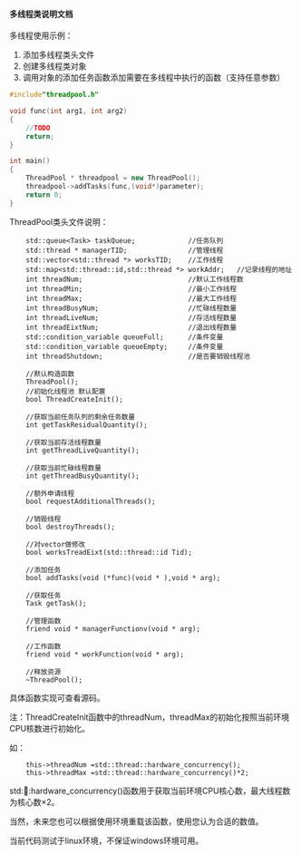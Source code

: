 #### 多线程类说明文档



多线程使用示例：

1. 添加多线程类头文件
2. 创建多线程类对象
3. 调用对象的添加任务函数添加需要在多线程中执行的函数（支持任意参数）

```cpp
#include"threadpool.h"

void func(int arg1, int arg2)
{
    //TODO
    return;
}

int main()
{
    ThreadPool * threadpool = new ThreadPool();
    threadpool->addTasks(func,(void*)parameter);
    return 0;
}
```



ThreadPool类头文件说明：

```
    std::queue<Task> taskQueue;             //任务队列
    std::thread * managerTID;               //管理线程
    std::vector<std::thread *> worksTID;    //工作线程
    std::map<std::thread::id,std::thread *> workAddr;   //记录线程的地址
    int threadNum;                          //默认工作线程数
    int threadMin;                          //最小工作线程
    int threadMax;                          //最大工作线程
    int threadBusyNum;                      //忙碌线程数量
    int threadLiveNum;                      //存活线程数量
    int threadEixtNum;                      //退出线程数量
    std::condition_variable queueFull;      //条件变量
    std::condition_variable queueEmpty;     //条件变量
    int threadShutdown;                     //是否要销毁线程池
    
    //默认构造函数
    ThreadPool();
    //初始化线程池 默认配置
    bool ThreadCreateInit();

    //获取当前任务队列的剩余任务数量
    int getTaskResidualQuantity();

    //获取当前存活线程数量
    int getThreadLiveQuantity();

    //获取当前忙碌线程数量
    int getThreadBusyQuantity();

    //额外申请线程
    bool requestAdditionalThreads();

    //销毁线程
    bool destroyThreads();

    //对vector做修改
    bool worksTreadEixt(std::thread::id Tid);

    //添加任务
    bool addTasks(void (*func)(void * ),void * arg);

    //获取任务
    Task getTask();
    
    //管理函数
    friend void * managerFunctionv(void * arg);
    
    //工作函数
    friend void * workFunction(void * arg);

    //释放资源
    ~ThreadPool();
```

具体函数实现可查看源码。

注：ThreadCreateInit函数中的threadNum，threadMax的初始化按照当前环境CPU核数进行初始化。

如：

```
    this->threadNum =std::thread::hardware_concurrency();
    this->threadMax =std::thread::hardware_concurrency()*2;
```

std::thread::hardware_concurrency()函数用于获取当前环境CPU核心数，最大线程数为核心数×2。

当然，未来您也可以根据使用环境重载该函数，使用您认为合适的数值。

当前代码测试于linux环境，不保证windows环境可用。

